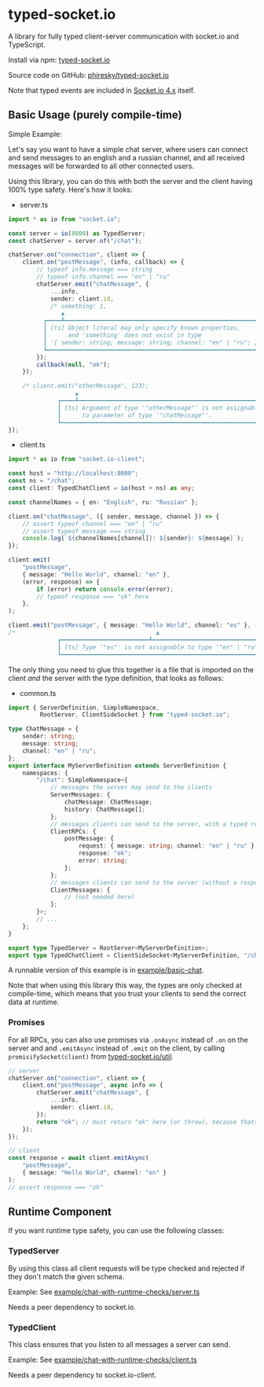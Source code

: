 # typed-socket.io

A library for fully typed client-server communication with socket.io and TypeScript.

Install via npm: [typed-socket.io](https://www.npmjs.com/package/typed-socket.io)

Source code on GitHub: [phiresky/typed-socket.io](https://github.com/phiresky/typed-socket.io)

Note that typed events are included in [Socket.io 4.x](https://socket.io/docs/v3/migrating-from-3-x-to-4-0/#Typed-events) itself.

## Basic Usage (purely compile-time)

Simple Example:

Let's say you want to have a simple chat server, where users can connect and send messages to an english and a russian channel, and all received messages will be forwarded to all other connected users.

Using this library, you can do this with both the server and the client having 100% type safety. Here's how it looks:

* server.ts

```ts
import * as io from "socket.io";

const server = io(8000) as TypedServer;
const chatServer = server.of("/chat");

chatServer.on("connection", client => {
    client.on("postMessage", (info, callback) => {
        // typeof info.message === string
        // typeof info.channel === "en" | "ru"
        chatServer.emit("chatMessage", {
            ...info,
            sender: client.id,
            /* something: 1,
               ▲
          ┏━━━━┻━━━━━━━━━━━━━━━━━━━━━━━━━━━━━━━━━━━━━━━━━━━━━━━━━━━━━━━━━━┓
          ┃ [ts] Object literal may only specify known properties,        ┃
          ┃      and 'something' does not exist in type                   ┃
          ┃ '{ sender: string; message: string; channel: "en" | "ru"; }'. ┃
          ┗━━━━━━━━━━━━━━━━━━━━━━━━━━━━━━━━━━━━━━━━━━━━━━━━━━━━━━━━━━━━━━━┛ */
        });
        callback(null, "ok");
    });

    /* client.emit("otherMessage", 123);
                   ▲
              ┏━━━━┻━━━━━━━━━━━━━━━━━━━━━━━━━━━━━━━━━━━━━━━━━━━━━━━━━━━━━━┓
              ┃ [ts] Argument of type '"otherMessage"' is not assignable  ┃
              ┃      to parameter of type '"chatMessage"'.                ┃
              ┗━━━━━━━━━━━━━━━━━━━━━━━━━━━━━━━━━━━━━━━━━━━━━━━━━━━━━━━━━━━┛ */
});
```

* client.ts

```ts
import * as io from "socket.io-client";

const host = "http://localhost:8000";
const ns = "/chat";
const client: TypedChatClient = io(host + ns) as any;

const channelNames = { en: "English", ru: "Russian" };

client.on("chatMessage", ({ sender, message, channel }) => {
    // assert typeof channel === "en" | "ru"
    // assert typeof message === string
    console.log(`${channelNames[channel]}: ${sender}: ${message}`);
});

client.emit(
    "postMessage",
    { message: "Hello World", channel: "en" },
    (error, response) => {
        if (error) return console.error(error);
        // typeof response === "ok" here
    },
);

client.emit("postMessage", { message: "Hello World", channel: "es" }, () => {});
/*                                        ▲
              ┏━━━━━━━━━━━━━━━━━━━━━━━━━┻━━━━━━━━━━━━━━━━━━━━━━━━━━━━━━━━━┓
              ┃ [ts] Type '"es"' is not assignable to type '"en" | "ru"'. ┃
              ┗━━━━━━━━━━━━━━━━━━━━━━━━━━━━━━━━━━━━━━━━━━━━━━━━━━━━━━━━━━━┛ */
```

The only thing you need to glue this together is a file that is imported on the client _and_ the server with the type definition, that looks as follows:

* common.ts

```ts
import { ServerDefinition, SimpleNamespace,
         RootServer, ClientSideSocket } from "typed-socket.io";

type ChatMessage = {
    sender: string;
    message: string;
    channel: "en" | "ru";
};
export interface MyServerDefinition extends ServerDefinition {
    namespaces: {
        "/chat": SimpleNamespace<{
            // messages the server may send to the clients
            ServerMessages: {
                chatMessage: ChatMessage;
                history: ChatMessage[];
            };
            // messages clients can send to the server, with a typed response
            ClientRPCs: {
                postMessage: {
                    request: { message: string; channel: "en" | "ru" };
                    response: "ok";
                    error: string;
                };
            };
            // messages clients can send to the server (without a response)
            ClientMessages: {
                // (not needed here)
            };
        }>;
        // ...
    };
}

export type TypedServer = RootServer<MyServerDefinition>;
export type TypedChatClient = ClientSideSocket<MyServerDefinition, "/chat">;
```

A runnable version of this example is in [example/basic-chat](example/basic-chat).

Note that when using this library this way, the types are only checked at compile-time, which means that you trust your clients to send the correct data at runtime.

### Promises

For all RPCs, you can also use promises via `.onAsync` instead of `.on` on the server and and `.emitAsync` instead of `.emit` on the client, by calling `promisifySocket(client)` from [typed-socket.io/util](./util.ts).

```ts
// server
chatServer.on("connection", client => {
    client.on("postMessage", async info => {
        chatServer.emit("chatMessage", {
            ...info,
            sender: client.id,
        });
        return "ok"; // must return "ok" here (or throw), because thats what the ServerDefinition says.
    });
});

// client
const response = await client.emitAsync(
    "postMessage",
    { message: "Hello World", channel: "en" }
);
// assert response === "ok"
```

## Runtime Component

If you want runtime type safety, you can use the following classes:

### TypedServer

By using this class all client requests will be type checked and rejected if they don't match the given schema.

Example: See [example/chat-with-runtime-checks/server.ts](example/chat-with-runtime-checks/server.ts)

Needs a peer dependency to socket.io.

### TypedClient

This class ensures that you listen to all messages a server can send.

Example: See [example/chat-with-runtime-checks/client.ts](example/chat-with-runtime-checks/client.ts)

Needs a peer dependency to socket.io-client.
